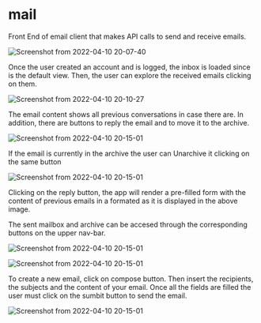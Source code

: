 # mail

Front End of email client that makes API calls to send and receive emails.

![Screenshot from 2022-04-10 20-07-40](https://user-images.githubusercontent.com/64209661/162643828-ec4c5911-88d9-40b9-8ff1-283a7a6c48eb.png)

Once the user created an account and is logged, the inbox is loaded since is the default view. Then, the user can explore the received emails clicking 
on them.

![Screenshot from 2022-04-10 20-10-27](https://user-images.githubusercontent.com/64209661/162643928-e6c8a05a-e78e-404e-8d1f-8651438faef7.png)

The email content shows all previous conversations in case there are. In addition, there are buttons to reply the email and to move it to the archive. 

![Screenshot from 2022-04-10 20-15-01](https://user-images.githubusercontent.com/64209661/162644057-3c8ff6e1-454e-4a22-8b9d-933f76acc7c4.png)

If the email is currently in the archive the user can Unarchive it clicking on the same button

![Screenshot from 2022-04-10 20-15-01](https://user-images.githubusercontent.com/64209661/162644106-354597a4-8878-4642-898a-ae900cf2dd8b.png)

Clicking on the reply button, the app will render a pre-filled form with the content of previous emails in a formated as it is displayed in the above
image.

The sent mailbox and archive can be accesed through the corresponding buttons on the upper nav-bar.

![Screenshot from 2022-04-10 20-15-01](https://user-images.githubusercontent.com/64209661/162644266-2718ecb3-4078-4b09-852e-8af3c19fa150.png)

![Screenshot from 2022-04-10 20-15-01](https://user-images.githubusercontent.com/64209661/162644274-0d244ade-4aec-4302-a1b5-5ab8d257af2f.png)

To create a new email, click on compose button. Then insert the recipients, the subjects and the content of your email. Once all the fields are filled
the user must click on the sumbit button to send the email.

![Screenshot from 2022-04-10 20-15-01](https://user-images.githubusercontent.com/64209661/162644311-4bc50002-cc49-4391-955a-ec6089bbb2a6.png)



